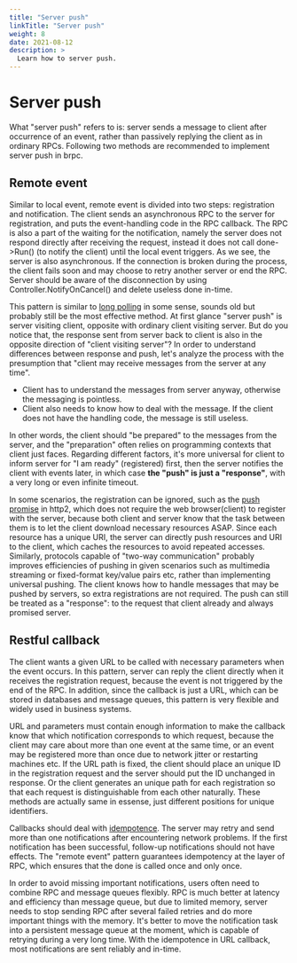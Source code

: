 ```yaml
---
title: "Server push"
linkTitle: "Server push"
weight: 8
date: 2021-08-12
description: >
  Learn how to server push.
---
```

# Server push

What "server push" refers to is: server sends a message to client after occurrence of an event, rather than passively replying the client as in ordinary RPCs. Following two methods are recommended to implement server push in brpc.

## Remote event

Similar to local event, remote event is divided into two steps: registration and notification. The client sends an asynchronous RPC to the server for registration, and puts the event-handling code in the RPC callback. The RPC is also a part of the waiting for the notification, namely the server does not respond directly after receiving the request, instead it does not call done->Run() (to notify the client) until the local event triggers. As we see, the server is also asynchronous. If the connection is broken during the process, the client fails soon and may choose to retry another server or end the RPC. Server should be aware of the disconnection by using Controller.NotifyOnCancel() and delete useless done in-time.

This pattern is similar to [long polling](https://en.wikipedia.org/wiki/Push_technology#Long_polling) in some sense, sounds old but probably still be the most effective method. At first glance "server push" is server visiting client, opposite with ordinary client visiting server. But do you notice that, the response sent from server back to client is also in the opposite direction of "client visiting server"? In order to understand differences between response and push, let's analyze the process with the presumption that "client may receive messages from the server at any time".

* Client has to understand the messages from server anyway, otherwise the messaging is pointless.
* Client also needs to know how to deal with the message. If the client does not have the handling code, the message is still useless.

In other words, the client should "be prepared" to the messages from the server, and the "preparation" often relies on programming contexts that client just faces. Regarding different factors, it's more universal for client to inform server for "I am ready" (registered) first, then the server notifies the client with events later, in which case **the "push" is just a "response"**, with a very long or even infinite timeout.

In some scenarios, the registration can be ignored, such as the [push promise](https://tools.ietf.org/html/rfc7540#section-8.2) in http2, which does not require the web browser(client) to register with the server, because both client and server know that the task between them is to let the client download necessary resources ASAP. Since each resource has a unique URI, the server can directly push resources and URI to the client, which caches the resources to avoid repeated accesses. Similarly, protocols capable of "two-way communication" probably improves efficiencies of pushing in given scenarios such as multimedia streaming or fixed-format key/value pairs etc, rather than implementing universal pushing. The client knows how to handle messages that may be pushed by servers, so extra registrations are not required. The push can still be treated as a "response": to the request that client already and always promised server.

## Restful callback

The client wants a given URL to be called with necessary parameters when the event occurs. In this pattern, server can reply the client directly when it receives the registration request, because the event is not triggered by the end of the RPC. In addition, since the callback is just a URL, which can be stored in databases and message queues, this pattern is very flexible and widely used in business systems.

URL and parameters must contain enough information to make the callback know that which notification corresponds to which request, because the client may care about more than one event at the same time, or an event may be registered more than once due to network jitter or restarting machines etc. If the URL path is fixed, the client should place an unique ID in the registration request and the server should put the ID unchanged in response. Or the client generates an unique path for each registration so that each request is distinguishable from each other naturally. These methods are actually same in essense, just different positions for unique identifiers.

Callbacks should deal with [idempotence](https://en.wikipedia.org/wiki/Idempotence). The server may retry and send more than one notifications after encountering network problems. If the first notification has been successful, follow-up notifications should not have effects. The "remote event" pattern guarantees idempotency at the layer of RPC, which ensures that the done is called once and only once.

In order to avoid missing important notifications, users often need to combine RPC and message queues flexibly. RPC is much better at latency and efficiency than message queue, but due to limited memory, server needs to stop sending RPC after several failed retries and do more important things with the memory. It's better to move the notification task into a persistent message queue at the moment, which is capable of retrying during a very long time. With the idempotence in URL callback, most notifications are sent reliably and in-time.